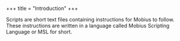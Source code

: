 +++
title = "Introduction"
+++

Scripts are short text files containing instructions for Mobius to follow.  These instructions are written in a language called Mobius Scripting Language or MSL for short.







